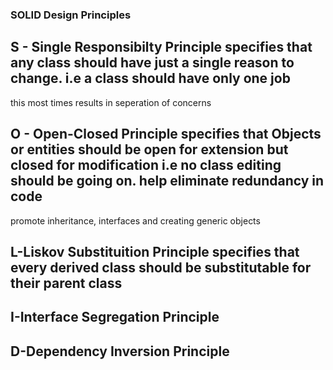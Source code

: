 ### SOLID Design Principles

## S - Single Responsibilty Principle specifies that any class should have just a single reason to change. i.e a class should have only one job

this most times results in seperation of concerns

## O - Open-Closed Principle specifies that Objects or entities should be open for extension but closed for modification i.e no class editing should be going on. help eliminate redundancy in code

promote inheritance, interfaces and creating generic objects

## L-Liskov Substituition Principle specifies that every derived class should be substitutable for their parent class

## I-Interface Segregation Principle

## D-Dependency Inversion Principle
